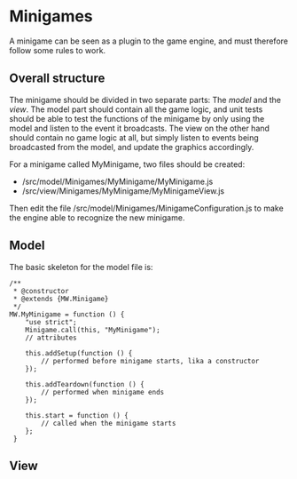 Minigames
=========

A minigame can be seen as a plugin to the game engine, and must therefore
follow some rules to work.

Overall structure
-----------------
The minigame should be divided in two separate parts: The _model_ and the
_view_. The model part should contain all the game logic, and unit tests should
be able to test the functions of the minigame by only using the model and listen
to the event it broadcasts. The view on the other hand should contain no game
logic at all, but simply listen to events being broadcasted from the model, and
update the graphics accordingly.

For a minigame called MyMinigame, two files should be created:

* /src/model/Minigames/MyMinigame/MyMinigame.js
* /src/view/Minigames/MyMinigame/MyMinigameView.js

Then edit the file /src/model/Minigames/MinigameConfiguration.js to make the
engine able to recognize the new minigame.

Model
-----
The basic skeleton for the model file is:

    /**
     * @constructor
     * @extends {MW.Minigame}
     */
    MW.MyMinigame = function () {
    	"use strict";
    	Minigame.call(this, "MyMinigame");
    	// attributes

    	this.addSetup(function () {
    		// performed before minigame starts, lika a constructor
    	});

    	this.addTeardown(function () {
     		// performed when minigame ends
     	});
     
     	this.start = function () {
     		// called when the minigame starts
     	};
     }


View
----

